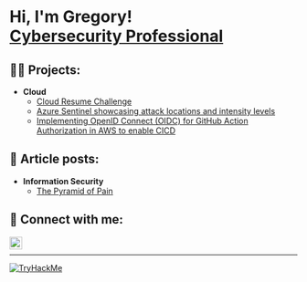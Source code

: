 <h1>Hi, I'm Gregory! <br/><a href="https://www.linkedin.com/in/gkounga/">Cybersecurity Professional</a></h1>

<h2>👨‍💻 Projects:</h2>

- <b>Cloud</b>
  - [Cloud Resume Challenge](https://github.com/gkounga/cloudResumeChallenge)
  - [Azure Sentinel showcasing attack locations and intensity levels](https://github.com/gkounga/azureSentinelLab)
  - [Implementing OpenID Connect (OIDC) for GitHub Action Authorization in AWS to enable CICD](https://github.com/gkounga/OidcAwsGithub)
  
<h2>📖 Article posts:</h2>

- <b>Information Security</b>
  - [The Pyramid of Pain](https://linkedin.com/pulse/pyramid-pain-gr%C3%A9gory-kounga-cissp-cism-pmp--1wrce?utm_source=share&utm_medium=guest_desktop&utm_campaign=copy)

<h2> 🤳 Connect with me:</h2>

[<img align="left" alt="Gkounga | LinkedIn" width="22px" src="https://cdn.jsdelivr.net/npm/simple-icons@v3/icons/linkedin.svg" />][linkedin]

[linkedin]: https://linkedin.com/in/gkounga

</br>

***

<a href="https://tryhackme.com/p/gkoun"> <img src="https://tryhackme-badges.s3.amazonaws.com/gkoun.png" alt="TryHackMe" >
